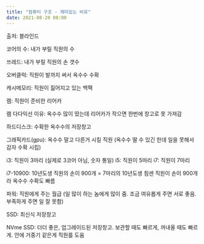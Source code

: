 ```yaml
---
title: "컴퓨터 구조 - 재미있는 비유"
date: 2021-08-20 08:00
---
```


출처: 블라인드

코어의 수: 내가 부릴 직원의 수 

쓰레드: 내가 부릴 직원의 손 갯수

오버클럭: 직원이 발까지 써서 옥수수 수확

캐시메모리: 직원이 짊어지고 있는 백팩

램: 직원이 준비한 리어카

램 다다익선 이유: 옥수수 많이 땄는데 리어카가 작으면 한번에 창고로 못 가져감

하드디스크: 수확한 옥수수의 저장창고

그래픽카드(gpu): 옥수수 말고 다른거 시킬 직원 (옥수수 딸 수 있긴 한데 일을 못해서 감자 수확 시킴)

i3: 직원이 3마리 (실제로 3코어 아님, 숫자 통일)
i5: 직원이 5마리
i7: 직원이 7마리

i7-10900: 10년도생 직원의 손이 900개 
= 7마리의 10년도생 힘센 직원이 손이 900개라 옥수수 수확도 빠름

파워: 직원에게 주는 월급 (일 많이 하는 놈에게 많이 줌. 조금 여유롭게 주면 서로 좋음. 부족하게 주면 일 잘 못함)

SSD: 최신식 저장창고

NVme SSD: 더더 좋은, 업그레이드된 저장창고. 보관할 때도 빠르게, 꺼내올 때도 빠르게. 안에 거중기 같은게 직원를 도움